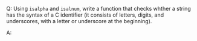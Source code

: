 Q: Using `isalpha` and `isalnum`, write a function that checks whther a string
has the syntax of a C identifier (it consists of letters, digits, and
underscores, with a letter or underscore at the beginning).

A:

